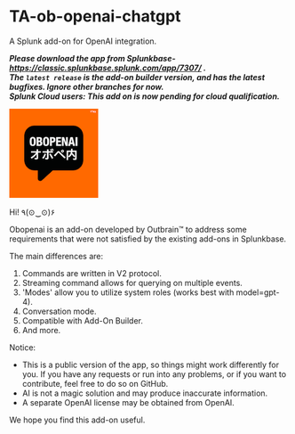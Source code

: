 # TA-ob-openai-chatgpt
A Splunk add-on for OpenAI integration.

***Please download the app from Splunkbase- https://classic.splunkbase.splunk.com/app/7307/ .\
The `latest release` is the add-on builder version, and has the latest bugfixes. Ignore other branches for now.\
Splunk Cloud users: This add on is now pending for cloud qualification.***

![logo2.png](static/logo.png)

Hi! ٩(⊙‿⊙)۶

Obopenai is an add-on developed by Outbrain™️ to address some requirements that were not satisfied by the existing add-ons in Splunkbase.

The main differences are:
1. Commands are written in V2 protocol.
2. Streaming command allows for querying on multiple events.
3. 'Modes' allow you to utilize system roles (works best with model=gpt-4).
4. Conversation mode.
5. Compatible with Add-On Builder.
6. And more.

Notice:
- This is a public version of the app, so things might work differently for you. If you have any requests or run into any problems, or if you want to contribute, feel free to do so on GitHub.
- AI is not a magic solution and may produce inaccurate information.
- A separate OpenAI license may be obtained from OpenAI.

We hope you find this add-on useful.
